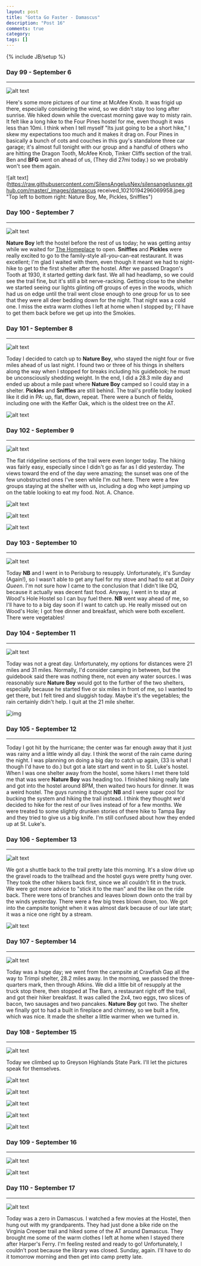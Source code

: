```yaml
---
layout: post
title: "Gotta Go Faster - Damascus"
description: "Post 16"
comments: true
category:
tags: []
---
```

{% include JB/setup %}

### Day 99 - September 6
---

![alt text](https://raw.githubusercontent.com/SilensAngelusNex/silensangelusnex.github.com/master/_images/damascus/received_10210194296069958.jpeg "McAfee Knob")

Here's some more pictures of our time at McAfee Knob. It was frigid up there, especially considering the wind, so we didn't stay too long after sunrise. We hiked down while the overcast morning gave way to misty rain. It felt like a long hike to the Four Pines hostel for me, even though it was less than 10mi. I think when I tell myself "Its just going to be a short hike," I skew my expectations too much and it makes it drag on. Four Pines in basically a bunch of cots and couches in this guy's standalone three car garage; it's almost full tonight with our group and a handful of others who are hitting the Dragon Tooth, McAfee Knob, Tinker Cliffs section of the trail. Ben and **BFG** went on ahead of us, (They did 27mi today.) so we probably won't see them again.

![alt text](https://raw.githubusercontent.com/SilensAngelusNex/silensangelusnex.github.com/master/_images/damascus received_10210194296069958.jpeg "Top left to bottom right: Nature Boy, Me, Pickles, Sniffles")


### Day 100 - September 7
---

![alt text](https://raw.githubusercontent.com/SilensAngelusNex/silensangelusnex.github.com/master/_images/damascus/20170907_190130.jpg "View from Dragon's Tooth")

**Nature Boy** left the hostel before the rest of us today; he was getting antsy while we waited for [The Homeplace](https://thetrek.co/appalachian-trail/the-homeplace-restaurant-closes-permanently/) to open. **Sniffles** and **Pickles** were really excited to go to the family-style all-you-can-eat restaurant. It was excellent; I'm glad I waited with them, even though it meant we had to night-hike to get to the first shelter after the hostel. After we passed Dragon's Tooth at 1930, it started getting dark fast. We all had headlamp, so we could see the trail fine, but it's still a bit nerve-racking. Getting close to the shelter we started seeing our lights glinting off groups of eyes in the woods, which had us on edge until the trail went close enough to one group for us to see that they were all deer bedding down for the night. That night was a cold one. I miss the extra warm clothes I left at home when I stopped by; I'll have to get them back before we get up into the Smokies.

### Day 101 - September 8
---

![alt text](https://raw.githubusercontent.com/SilensAngelusNex/silensangelusnex.github.com/master/_images/damascus/20170908_150506.jpg "Fields")

Today I decided to catch up to **Nature Boy**, who stayed the night four or five miles ahead of us last night. I found two or three of his things in shelters along the way when I stopped for breaks including his guidebook; he must be unconsciously shedding weight. In the end, I did a 28.3 mile day and ended up about a mile past where **Nature Boy** camped so I could stay in a shelter. **Pickles** and **Sniffles** are still behind. The trail's profile today looked like it did in PA: up, flat, down, repeat. There were a bunch of fields, including one with the Keffer Oak, which is the oldest tree on the AT.

![alt text](https://raw.githubusercontent.com/SilensAngelusNex/silensangelusnex.github.com/master/_images/damascus/20170908_144431.jpg "Keffer Oak")

### Day 102 - September 9
---

![alt text](https://raw.githubusercontent.com/SilensAngelusNex/silensangelusnex.github.com/master/_images/damascus/20170909_103441.jpg "View from Wind Rock")

The flat ridgeline sections of the trail were even longer today. The hiking was fairly easy, especially since I didn't go as far as I did yesterday. The views toward the end of the day were amazing; the sunset was one of the few unobstructed ones I've seen while I'm out here. There were a few groups staying at the shelter with us, including a dog who kept jumping up on the table looking to eat my food. Not. A. Chance.

![alt text](https://raw.githubusercontent.com/SilensAngelusNex/silensangelusnex.github.com/master/_images/damascus/20170909_182635.jpg "Powerline Slash View")

![alt text](https://raw.githubusercontent.com/SilensAngelusNex/silensangelusnex.github.com/master/_images/damascus/20170909_184019.jpg "View up to Rice Field Shelter")

![alt text](https://raw.githubusercontent.com/SilensAngelusNex/silensangelusnex.github.com/master/_images/damascus/received_10210194296669973.jpeg "Sunset at Rice Field Shelter")

### Day 103 - September 10
---

![alt text](https://raw.githubusercontent.com/SilensAngelusNex/silensangelusnex.github.com/master/_images/damascus/20170910_162335.jpg "View near Doc's Knob")

Today **NB** and I went in to Perisburg to resupply. Unfortunately, it's Sunday (Again!), so I wasn't able to get any fuel for my stove and had to eat at *Dairy Queen*. I'm not sure how I came to the conclusion that I didn't like DQ, because it actually was decent fast food. Anyway, I went in to stay at Wood's Hole Hostel so I can buy fuel there. **NB** went way ahead of me, so I'll have to to a big day soon if I want to catch up. He really missed out on Wood's Hole; I got free dinner and breakfast, which were both excellent. There were vegetables!

### Day 104 - September 11
---

![alt text](https://raw.githubusercontent.com/SilensAngelusNex/silensangelusnex.github.com/master/_images/damascus/20170911_133906.jpg "Dismal Falls")

Today was not a great day. Unfortunately, my options for distances were 21 miles and 31 miles. Normally, I'd consider camping in between, but the guidebook said there was nothing there, not even any water sources. I was reasonably sure **Nature Boy** would got to the further of the two shelters, especially because he started five or six miles in front of me, so I wanted to get there, but I felt tired and sluggish today. Maybe it's the vegetables; the rain certainly didn't help. I quit at the 21 mile shelter.

![img](https://raw.githubusercontent.com/SilensAngelusNex/silensangelusnex.github.com/master/_images/damascus/20170911_103107.jpg)

### Day 105 - September 12
---

Today I got hit by the hurricane; the center was far enough away that it just was rainy and a little windy all day. I think the worst of the rain came during the night. I was planning on doing a big day to catch up again, (33 is what I though I'd have to do.) but got a late start and went in to St. Luke's hostel. When I was one shelter away from the hostel, some hikers I met there told me that was were **Nature Boy** was heading too. I finished hiking really late and got into the hostel around 8PM, then waited two hours for dinner. It was a weird hostel. The guys running it thought **NB** and I were super cool for bucking the system and hiking the trail instead. I think they thought we'd decided to hike for the rest of our lives instead of for a few months. We were treated to some slightly drunken stories of there hike to Tampa Bay and they tried to give us a big knife. I'm still confused about how they ended up at St. Luke's.

### Day 106 - September 13
---

![alt text](https://raw.githubusercontent.com/SilensAngelusNex/silensangelusnex.github.com/master/_images/damascus/20170913_124602.jpg "On the way down Chesnut Knob")

We got a shuttle back to the trail pretty late this morning. It's a slow drive up the gravel roads to the trailhead and the hostel guys were pretty hung over. They took the other hikers back first, since we all couldn't fit in the truck. We were got more advice to "stick it to the man" and the like on the ride back. There were tons of branches and leaves blown down onto the trail by the winds yesterday. There were a few big trees blown down, too. We got into the campsite tonight when it was almost dark because of our late start; it was a nice one right by a stream.

![alt text](https://raw.githubusercontent.com/SilensAngelusNex/silensangelusnex.github.com/master/_images/damascus/20170913_170039.jpg "Fields near Walker Mountain")

### Day 107 - September 14
---

![alt text](https://raw.githubusercontent.com/SilensAngelusNex/silensangelusnex.github.com/master/_images/damascus/20170914_082732.jpg "One quarter left!")

Today was a huge day; we went from the campsite at Crawfish Gap all the way to Trimpi shelter, 28.2 miles away. In the morning, we passed the three-quarters mark, then through Atkins. We did a little bit of resupply at the truck stop there, then stopped at The Barn, a restaurant right off the trail, and got their hiker breakfast. It was called the 2x4, two eggs, two slices of bacon, two sausages and two pancakes. **Nature Boy** got two. The shelter we finally got to had a built in fireplace and chimney, so we built a fire, which was nice. It made the shelter a little warmer when we turned in.

### Day 108 - September 15
---

![alt text](https://raw.githubusercontent.com/SilensAngelusNex/silensangelusnex.github.com/master/_images/damascus/20170915_145703.jpg "Greyson Highlands View")

Today we climbed up to Greyson Highlands State Park. I'll let the pictures speak for themselves.

![alt text](https://raw.githubusercontent.com/SilensAngelusNex/silensangelusnex.github.com/master/_images/damascus/20170915_100251.jpg "Comer's Creek")

![alt text](https://raw.githubusercontent.com/SilensAngelusNex/silensangelusnex.github.com/master/_images/damascus/20170915_142817.jpg "Greyson Highlands View")

![alt text](https://raw.githubusercontent.com/SilensAngelusNex/silensangelusnex.github.com/master/_images/damascus/20170915_145951.jpg "One of the park's wild ponies")

![alt text](https://raw.githubusercontent.com/SilensAngelusNex/silensangelusnex.github.com/master/_images/damascus/20170915_150215.jpg "Greyson Highlands View")

![alt text](https://raw.githubusercontent.com/SilensAngelusNex/silensangelusnex.github.com/master/_images/damascus/20170915_195813.jpg "Sunset on Thomas Knob")

### Day 109 - September 16
---

![alt text](https://raw.githubusercontent.com/SilensAngelusNex/silensangelusnex.github.com/master/_images/damascus/20170916_102807.jpg "Buzzard Rock")



![alt text](https://raw.githubusercontent.com/SilensAngelusNex/silensangelusnex.github.com/master/_images/damascus/20170916_091518.jpg "Hill north of Elk Garden")

### Day 110 - September 17
---

![alt text](https://raw.githubusercontent.com/SilensAngelusNex/silensangelusnex.github.com/master/_images/damascus/VirginiaCreeper.jpg "Grandparents on the Virginia Creeper")

Today was a zero in Damascus. I watched a few movies at the Hostel, then hung out with my grandparents. They had just done a bike ride on the Virginia Creeper trail and hiked some of the AT around Damascus. They brought me some of the warm clothes I left at home when I stayed there after Harper's Ferry. I'm feeling rested and ready to go! Unfortunately, I couldn't post because the library was closed. Sunday, again. I'll have to do it tomorrow morning and then get into camp pretty late.
